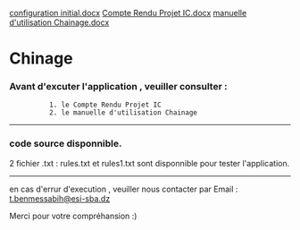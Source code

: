 [configuration initial.docx](https://github.com/toufik7/Chinage/files/6371964/configuration.initial.docx)
[Compte Rendu Projet IC.docx](https://github.com/toufik7/Chinage/files/6371965/Compte.Rendu.Projet.IC.docx)
[manuelle d'utilisation Chainage.docx](https://github.com/toufik7/Chinage/files/6371966/manuelle.d.utilisation.Chainage.docx)

# Chinage

### Avant d'excuter l'application , veuiller consulter :
              1. le Compte Rendu Projet IC   
              2. le manuelle d'utilisation Chainage
--------------------------------------------------------------------------------------------------------
### code source disponnible.
2 fichier .txt : rules.txt et rules1.txt sont disponnible pour tester l'application.

--------------------------------------------------------------------------------------------------------
en cas d'errur d'execution , veuiller nous contacter par Email :
                            t.benmessabih@esi-sba.dz
                            

Merci pour votre compréhansion :)
